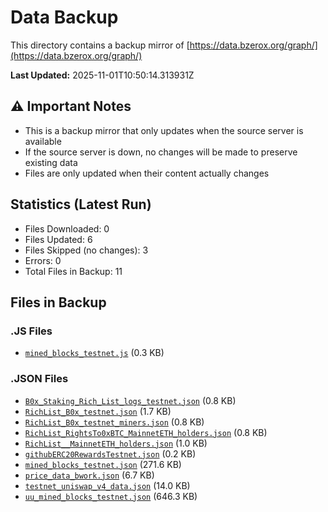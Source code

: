 # Data Backup

This directory contains a backup mirror of [https://data.bzerox.org/graph/](https://data.bzerox.org/graph/)

**Last Updated:** 2025-11-01T10:50:14.313931Z

## ⚠️ Important Notes
- This is a backup mirror that only updates when the source server is available
- If the source server is down, no changes will be made to preserve existing data
- Files are only updated when their content actually changes

## Statistics (Latest Run)
- Files Downloaded: 0
- Files Updated: 6
- Files Skipped (no changes): 3
- Errors: 0
- Total Files in Backup: 11

## Files in Backup

### .JS Files
- [`mined_blocks_testnet.js`](mined_blocks_testnet.js) (0.3 KB)

### .JSON Files
- [`B0x_Staking_Rich_List_logs_testnet.json`](B0x_Staking_Rich_List_logs_testnet.json) (0.8 KB)
- [`RichList_B0x_testnet.json`](RichList_B0x_testnet.json) (1.7 KB)
- [`RichList_B0x_testnet_miners.json`](RichList_B0x_testnet_miners.json) (0.8 KB)
- [`RichList_RightsTo0xBTC_MainnetETH_holders.json`](RichList_RightsTo0xBTC_MainnetETH_holders.json) (0.8 KB)
- [`RichList__MainnetETH_holders.json`](RichList__MainnetETH_holders.json) (1.0 KB)
- [`githubERC20RewardsTestnet.json`](githubERC20RewardsTestnet.json) (0.2 KB)
- [`mined_blocks_testnet.json`](mined_blocks_testnet.json) (271.6 KB)
- [`price_data_bwork.json`](price_data_bwork.json) (6.7 KB)
- [`testnet_uniswap_v4_data.json`](testnet_uniswap_v4_data.json) (14.0 KB)
- [`uu_mined_blocks_testnet.json`](uu_mined_blocks_testnet.json) (646.3 KB)
